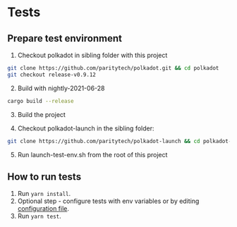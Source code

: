 # Tests

## Prepare test environment

1. Checkout polkadot in sibling folder with this project
```bash
git clone https://github.com/paritytech/polkadot.git && cd polkadot
git checkout release-v0.9.12
```

2. Build with nightly-2021-06-28
```bash
cargo build --release
```

3. Build the project

4. Checkout polkadot-launch in the sibling folder:
```bash
git clone https://github.com/paritytech/polkadot-launch && cd polkadot-launch
```

5. Run launch-test-env.sh from the root of this project


## How to run tests

1. Run `yarn install`.
2. Optional step - configure tests with env variables or by editing [configuration file](src/config.ts).
3. Run `yarn test`.

